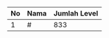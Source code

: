 | No | Nama            | Jumlah Level |
|----|-----------------|--------------|
| 1  | #    |    833        |
